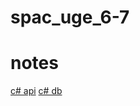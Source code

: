# spac_uge_6-7

# notes
[c# api](https://dotnet.microsoft.com/en-us/apps/aspnet/apis)
[c# db](https://learn.microsoft.com/en-us/ef/core/get-started/overview/first-app?tabs=netcore-cli)